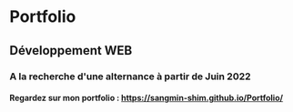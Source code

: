 # Portfolio

## Développement WEB

### A la recherche d'une alternance à partir de Juin 2022

#### Regardez sur mon portfolio : https://sangmin-shim.github.io/Portfolio/

